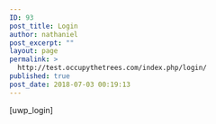 ```yaml
---
ID: 93
post_title: Login
author: nathaniel
post_excerpt: ""
layout: page
permalink: >
  http://test.occupythetrees.com/index.php/login/
published: true
post_date: 2018-07-03 00:19:13
---
```

[uwp_login]